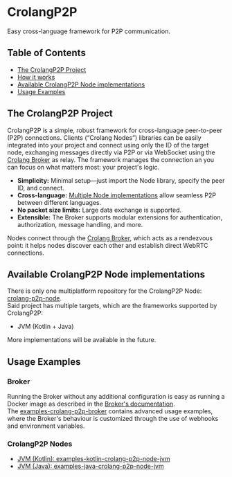 # CrolangP2P
Easy cross-language framework for P2P communication.

## Table of Contents
- [The CrolangP2P Project](#the-crolangp2p-project)
- [How it works](#how-it-works)
- [Available CrolangP2P Node implementations](#available-crolangp2p-node-implementations)
- [Usage Examples](#usage-examples)

## The CrolangP2P Project
CrolangP2P is a simple, robust framework for cross-language peer-to-peer (P2P) connections. Clients (“Crolang Nodes”) libraries can be easily integrated into your project and connect using only the ID of the target node, exchanging messages directly via P2P or via WebSocket using the [Crolang Broker](https://github.com/crolang-p2p/crolang-p2p-broker) as relay. The framework manages the connection an you can focus on what matters most: your project's logic.

- **Simplicity:** Minimal setup—just import the Node library, specify the peer ID, and connect.
- **Cross-language:** [Multiple Node implementations](#available-crolangp2p-node-implementations) allow seamless P2P between different languages.
- **No packet size limits:** Large data exchange is supported.
- **Extensible:** The Broker supports modular extensions for authentication, authorization, message handling, and more.

Nodes connect through the [Crolang Broker](https://github.com/crolang-p2p/crolang-p2p-broker), which acts as a rendezvous point: it helps nodes discover each other and establish direct WebRTC connections.

## Available CrolangP2P Node implementations
There is only one multiplatform repository for the CrolangP2P Node: [crolang-p2p-node](https://github.com/crolang-p2p/crolang-p2p-node).  
Said project has multiple targets, which are the frameworks supported by CrolangP2P:
- JVM (Kotlin + Java)

More implementations will be available in the future.

## Usage Examples
### Broker
Running the Broker without any additional configuration is easy as running a Docker image as described in the [Broker's documentation](https://github.com/crolang-p2p/crolang-p2p-broker?tab=readme-ov-file#run-the-broker).  
The [examples-crolang-p2p-broker](https://github.com/crolang-p2p/examples-crolang-p2p-broker) contains advanced usage examples, where the Broker's behaviour is customized through the use of webhooks and environment variables.

### CrolangP2P Nodes
- [JVM (Kotlin): examples-kotlin-crolang-p2p-node-jvm](https://github.com/crolang-p2p/examples-kotlin-crolang-p2p-node-jvm)
- [JVM (Java): examples-java-crolang-p2p-node-jvm](https://github.com/crolang-p2p/examples-java-crolang-p2p-node-jvm)
